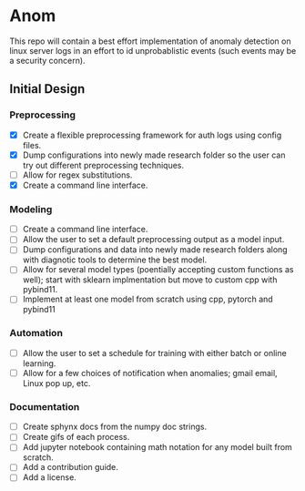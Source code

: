 # Anom

This repo will contain a best effort implementation of anomaly detection on linux server logs in an effort to id unprobablistic events (such events may be a security concern).


## Initial Design

### Preprocessing

- [X] Create a flexible preprocessing framework for auth logs using config files.
- [X] Dump configurations into newly made research folder so the user can try out different preprocessing techniques.
- [ ] Allow for regex substitutions.
- [X] Create a command line interface.

### Modeling

- [ ] Create a command line interface.
- [ ] Allow the user to set a default preprocessing output as a model input.
- [ ] Dump configurations and data into newly made research folders along with diagnotic tools to determine the best model.
- [ ] Allow for several model types (poentially accepting custom functions as well); start with sklearn implmentation but move to custom cpp with pybind11.
- [ ] Implement at least one model from scratch using cpp, pytorch and pybind11

### Automation

- [ ] Allow the user to set a schedule for training with either batch or online learning.
- [ ] Allow for a few choices of notification when anomalies; gmail email, Linux pop up, etc.

### Documentation

- [ ] Create sphynx docs from the numpy doc strings.
- [ ] Create gifs of each process.
- [ ] Add jupyter notebook containing math notation for any model built from scratch.
- [ ] Add a contribution guide.
- [ ] Add a license.

